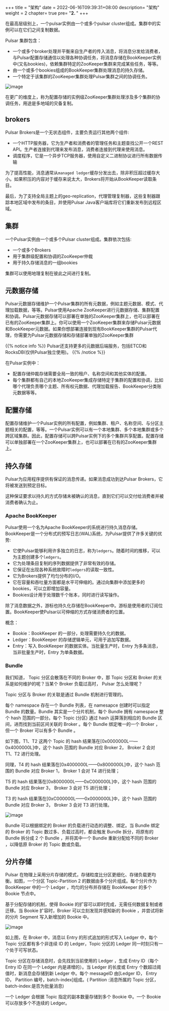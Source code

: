 
+++
title = "架构"
date =  2022-06-16T09:39:31+08:00
description= "架构"
weight = 2
chapter= true
pre= "<b>2. </b>"
+++

在最高层级别上，一个pulsar实例由一个或多个pulsar cluster组成。集群中的实例可以在它们之间复制数据。

Pulsar 集群包含：
- 一个或多个broker处理并平衡来自生产者的传入消息，将消息分发给消费者，与Pulsar配置存储通信以处理各种协调任务，将消息存储在BookKeeper实例中(又名bookies)，依赖集群特定的ZooKeeper集群来完成某些任务，等等。
- 由一个或多个bookies组成的BookKeeper集群处理消息的持久存储。
- 一个特定于该集群的ZooKeeper集群处理Pulsar集群之间的协调任务。

![image](../images/pulsar-system-architecture.png)


在更广的维度上，称为配置存储的实例级ZooKeeper集群处理涉及多个集群的协调任务，用途是多地域的灾备复制。

## brokers

 Pulsar Brokers是一个无状态组件，主要负责运行其他两个组件:
 - 一个HTTP服务器，它为生产者和消费者的管理任务和主题查找公开一个REST API。生产者连接到代理来发布消息，消费者连接到代理来使用消息。
 - 调度程序，它是一个异步TCP服务器，使用自定义二进制协议进行所有数据传输

为了提高性能，消息通常从`managed ledger`缓存分发出去，除非积压超过缓存大小。如果积压的内容对于缓存来说太大，Brokers将开始从BookKeeper读取条目。

最后，为了支持全局主题上的geo-replication，代理管理复制器，这些复制器跟踪本地区域中发布的条目，并使用Pulsar Java客户端库将它们重新发布到远程区域。

## 集群

一个Pulsar实例由一个或多个Pulsar cluster组成。集群依次包括:

- 一个或多个Brokers
- 用于集群级配置和协调的ZooKeeper仲裁
- 用于持久存储消息的一组bookies

集群可以使用地理复制在彼此之间进行复制。

## 元数据存储

Pulsar元数据存储维护一个Pulsar集群的所有元数据，例如主题元数据、模式、代理加载数据，等等。Pulsar使用Apache ZooKeeper进行元数据存储、集群配置和协调。Pulsar元数据存储可以部署在单独的ZooKeeper集群上，也可以部署在已有的ZooKeeper集群上。你可以使用一个ZooKeeper集群来存储Pulsar元数据和BookKeeper元数据。如果你想部署连接到现有BookKeeper集群的Pulsar代理，你需要为Pulsar元数据存储和存储部署单独的ZooKeeper集群

{{% notice info %}}
Pulsar还支持更多的元数据后端服务，包括ETCD和RocksDB(仅供Pulsar独立使用)。
{{% /notice %}}

在Pulsar实例中：
- 配置存储仲裁存储需要全局一致的租户、名称空间和其他实体的配置。
- 每个集群都有自己的本地ZooKeeper集成存储特定于集群的配置和协调，比如哪个代理负责哪个主题、所有权元数据、代理加载报告、BookKeeper分类账元数据等等。

## 配置存储

配置存储维护一个Pulsar实例的所有配置，例如集群、租户、名称空间、与分区主题相关的配置，等等。一个Pulsar实例可以有一个本地集群、多个本地集群或多个跨区域集群。因此，配置存储可以跨Pulsar实例下的多个集群共享配置。配置存储可以单独部署在一个ZooKeeper集群上，也可以部署在已有的ZooKeeper集群上。

## 持久存储

Pulsar为应用程序提供有保证的消息传递。如果消息成功到达Pulsar Brokers，它将被发送到预定目标。

这种保证要求以持久的方式存储未被确认的消息，直到它们可以交付给消费者并被消费者确认为止。

### Apache BookKeeper

Pulsar使用一个名为Apache BookKeeper的系统进行持久消息存储。BookKeeper是一个分布式的预写日志(WAL)系统，为Pulsar提供了许多关键的优势:

- 它使Pulsar能够利用许多独立的日志，称为`ledgers`。随着时间的推移，可以为主题创建多个`ledgers`。
- 它为处理条目复制的序列数据提供了非常有效的存储。
- 它保证在出现各种系统故障时`ledgers`的读取一致性。
- 它为Brokers提供了均匀分布的I/O。
- 它在容量和吞吐量方面都是水平可伸缩的。通过向集群中添加更多的bookies，可以立即增加容量。
- Bookies设计用于处理数千个账本，同时进行读写操作。

除了消息数据之外，游标也持久化存储在BookKeeper中。游标是使用者的订阅位置。BookKeeper使Pulsar以可伸缩的方式存储消费者的位置。

概念：
- Bookie：BookKeeper 的一部分，处理需要持久化的数据。
- Ledger：BookKeeper 的存储逻辑单元，可用于追加写数据。
- Entry：写入 BookKeeper 的数据实体。当批量生产时，Entry 为多条消息，当非批量生产时，Entry 为单条数据。

### Bundle

我们知道， Topic 分区会散落在不同的 Broker 中，那 Topic 分区和 Broker 的关系是如何维护的呢？当某个 Broker 负载过高时， Pulsar 怎么处理呢？

Topic 分区与 Broker 的关联是通过 Bundle 机制进行管理的。

每个 namespace 存在一个 Bundle 列表，在 namesapce 创建时可以指定 Bundle 的数量。Bundle 其实是一个分片机制，每个 Bundle 拥有 namespace 整个 hash 范围的一部分。每个 Topic (分区) 通过 hash 运算落到相应的 Bundle 区间，进而找到当前区间关联的 Broker 。每个 Bundle 绑定唯一的一个 Broker ，但一个 Broker 可以有多个 Bundle 。

如下图，T1、T2 这两个 Topic 的 hash 结果落在[0x0000000L——0x4000000L]中，这个 hash 范围的 Bundle 对应 Broker 2， Broker 2 会对 T1、T2 进行处理。

同理，T4 的 hash 结果落在[0x4000000L——0x8000000L]中，这个 hash 范围的 Bundle 对应 Broker 1， Broker 1 会对 T4 进行处理；

T5 的 hash 结果落在[0x8000000L——0xC000000L]中，这个 hash 范围的 Bundle 对应 Broker 3， Broker 3 会对 T5 进行处理；

T3 的 hash 结果落在[0xC000000L——0x0000000L]中，这个 hash 范围的 Bundle 对应 Broker 3， Broker 3 会对 T3 进行处理。

![image](../images/bundle.png)

Bundle 可以根据绑定的 Broker 的负载进行动态的调整、绑定。当 Bundle 绑定的 Broker 的 Topic 数过多、负载过高时，都会触发 Bundle 拆分，将原有的 Bundle 拆分成 2 个 Bundle ，并将其中一个 Bundle 重新分配给不同的 Broker ，以降低原 Broker 的 Topic 数或负载。

## 分片存储

Pulsar 在物理上采用分片存储的模式，存储粒度比分区更细化、存储负载更均衡。如图，一个分区 Topic-Partition 2 的数据由多个分片组成。每个分片作为 BookKeeper 中的一个 Ledger ，均匀的分布并存储在 BookKeeper 的多个 Bookie 节点中。

基于分配存储的机制，使得 Bookie 的扩容可以即时完成，无需任何数据复制或者迁移。当 Bookie 扩容时，Broker 可以立刻发现并感知新的 Bookie ，并尝试将新的分片 Segment 写入新增加的 Bookie 中。

![image](../images/topic-partition.png)

如上图，在 Broker 中，消息以 Entry 的形式追加的形式写入 Ledger 中，每个 Topic 分区都有多个非连续 ID 的 Ledger，Topic 分区的 Ledger 同一时刻只有一个处于可写状态。

Topic 分区在存储消息时，会先找到当前使用的 Ledger ，生成 Entry ID（每个 Entry ID 在同一个 Ledger 内是递增的）。当 Ledger 的长度或 Entry 个数超过阈值时，新消息会存储到新 Ledger 中。每个 messageID 由[Ledger ID， Entry ID， Partition 编号，batch-index]组成。( Partition :消息所属的 Topic 分区，batch-index:是否为批量消息)

一个 Ledger 会根据 Topic 指定的副本数量存储到多个 Bookie 中。一个 Bookie 可以存放多个不连续的 Ledger。